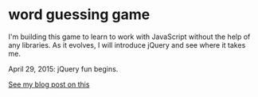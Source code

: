 # word guessing game

I'm building this game to learn to work with JavaScript without the help of any libraries.  As it evolves, I will introduce jQuery and see where it takes me.

April 29, 2015: jQuery fun begins.

[See my blog post on this](http://mdegani.github.io/javascript/2015/04/18/word-guessing-game-in-javascript.html)

